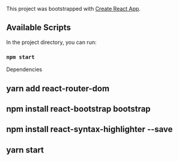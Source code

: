 This project was bootstrapped with [Create React App](https://github.com/facebook/create-react-app).

## Available Scripts

In the project directory, you can run:

### `npm start`

Dependencies
## yarn add react-router-dom

## npm install react-bootstrap bootstrap

## npm install react-syntax-highlighter --save

## yarn start